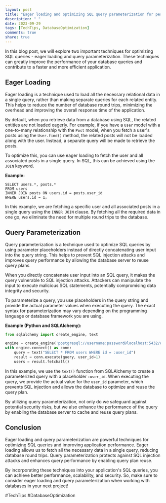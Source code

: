 ```yaml
---
layout: post
title: "Eager loading and optimizing SQL query parameterization for performance."
description: " "
date: 2023-09-29
tags: [TechTips, DatabaseOptimization]
comments: true
share: true
---
```


In this blog post, we will explore two important techniques for optimizing SQL queries - eager loading and query parameterization. These techniques can greatly improve the performance of your database queries and contribute to a faster and more efficient application.

## Eager Loading

Eager loading is a technique used to load all the necessary relational data in a single query, rather than making separate queries for each related entity. This helps to reduce the number of database round trips, minimizing the overhead and improving the overall response time of the application.

By default, when you retrieve data from a database using SQL, the related entities are not loaded eagerly. For example, if you have a `User` model with a one-to-many relationship with the `Post` model, when you fetch a user's posts using the `User.find()` method, the related posts will not be loaded along with the user. Instead, a separate query will be made to retrieve the posts.

To optimize this, you can use eager loading to fetch the user and all associated posts in a single query. In SQL, this can be achieved using the `JOIN` keyword.

**Example:**

```
SELECT users.*, posts.*
FROM users
INNER JOIN posts ON users.id = posts.user_id
WHERE users.id = 1;
```

In this example, we are fetching a specific user and all associated posts in a single query using the `INNER JOIN` clause. By fetching all the required data in one go, we eliminate the need for multiple round trips to the database.

## Query Parameterization

Query parameterization is a technique used to optimize SQL queries by using parameter placeholders instead of directly concatenating user input into the query string. This helps to prevent SQL injection attacks and improves query performance by allowing the database server to reuse query plans.

When you directly concatenate user input into an SQL query, it makes the query vulnerable to SQL injection attacks. Attackers can manipulate the input to execute malicious SQL statements, potentially compromising data integrity and security.

To parameterize a query, you use placeholders in the query string and provide the actual parameter values when executing the query. The exact syntax for parameterization may vary depending on the programming language or database framework you are using.

**Example (Python and SQLAlchemy):**

```python
from sqlalchemy import create_engine, text

engine = create_engine('postgresql://username:password@localhost:5432/database')
with engine.connect() as conn:
    query = text("SELECT * FROM users WHERE id = :user_id")
    result = conn.execute(query, user_id=1)
    users = result.fetchall()
```

In this example, we use the `text()` function from SQLAlchemy to create a parameterized query with a placeholder `:user_id`. When executing the query, we provide the actual value for the `user_id` parameter, which prevents SQL injection and allows the database to optimize and reuse the query plan.

By utilizing query parameterization, not only do we safeguard against potential security risks, but we also enhance the performance of the query by enabling the database server to cache and reuse query plans.

## Conclusion

Eager loading and query parameterization are powerful techniques for optimizing SQL queries and improving application performance. Eager loading allows us to fetch all the necessary data in a single query, reducing database round trips. Query parameterization protects against SQL injection attacks and enhances query performance by enabling query plan reuse.

By incorporating these techniques into your application's SQL queries, you can achieve better performance, scalability, and security. So, make sure to consider eager loading and query parameterization when working with databases in your next project!

#TechTips #DatabaseOptimization